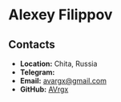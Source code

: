 # Alexey Filippov

## Contacts
* **Location:** Chita, Russia
* **Telegram:** 
* **Email:** avargx@gmail.com
* **GitHub:** [AVrgx](https://github.com/AVrgx)